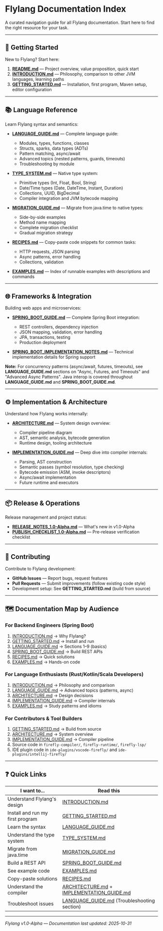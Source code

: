# Flylang Documentation Index

A curated navigation guide for all Flylang documentation. Start here to find the right resource for your task.

---

## 📖 Getting Started

New to Flylang? Start here:

1. **[README.md](../README.md)** — Project overview, value proposition, quick start
2. **[INTRODUCTION.md](INTRODUCTION.md)** — Philosophy, comparison to other JVM languages, learning paths
3. **[GETTING_STARTED.md](GETTING_STARTED.md)** — Installation, first program, Maven setup, editor configuration

---

## 📚 Language Reference

Learn Flylang syntax and semantics:

- **[LANGUAGE_GUIDE.md](LANGUAGE_GUIDE.md)** — Complete language guide:
  - Modules, types, functions, classes
  - Structs, sparks, data types (ADTs)
  - Pattern matching, async/await
  - Advanced topics (nested patterns, guards, timeouts)
  - Troubleshooting by module

- **[TYPE_SYSTEM.md](TYPE_SYSTEM.md)** — Native type system:
  - Primitive types (Int, Float, Bool, String)
  - Date/Time types (Date, DateTime, Instant, Duration)
  - Collections, UUID, BigDecimal
  - Compiler integration and JVM bytecode mapping

- **[MIGRATION_GUIDE.md](MIGRATION_GUIDE.md)** — Migrate from java.time to native types:
  - Side-by-side examples
  - Method name mapping
  - Complete migration checklist
  - Gradual migration strategy

- **[RECIPES.md](RECIPES.md)** — Copy-paste code snippets for common tasks:
  - HTTP requests, JSON parsing
  - Async patterns, error handling
  - Collections, validation

- **[EXAMPLES.md](EXAMPLES.md)** — Index of runnable examples with descriptions and commands

---

## 🌐 Frameworks & Integration

Building web apps and microservices:

- **[SPRING_BOOT_GUIDE.md](SPRING_BOOT_GUIDE.md)** — Complete Spring Boot integration:
  - REST controllers, dependency injection
  - JSON mapping, validation, error handling
  - JPA, transactions, testing
  - Production deployment

- **[SPRING_BOOT_IMPLEMENTATION_NOTES.md](SPRING_BOOT_IMPLEMENTATION_NOTES.md)** — Technical implementation details for Spring support

**Note:** For concurrency patterns (async/await, futures, timeouts), see **LANGUAGE_GUIDE.md** sections on "Async, Futures, and Timeouts" and "Advanced Async Patterns". Java interop is covered throughout **LANGUAGE_GUIDE.md** and **SPRING_BOOT_GUIDE.md**.

---

## ⚙️ Implementation & Architecture

Understand how Flylang works internally:

- **[ARCHITECTURE.md](ARCHITECTURE.md)** — System design overview:
  - Compiler pipeline diagram
  - AST, semantic analysis, bytecode generation
  - Runtime design, tooling architecture

- **[IMPLEMENTATION_GUIDE.md](IMPLEMENTATION_GUIDE.md)** — Deep dive into compiler internals:
  - Parsing, AST construction
  - Semantic passes (symbol resolution, type checking)
  - Bytecode emission (ASM, invoke descriptors)
  - Async/await implementation
  - Future runtime and executors

---

## 📦 Release & Operations

Release management and project status:

- **[RELEASE_NOTES_1.0-Alpha.md](RELEASE_NOTES_1.0-Alpha.md)** — What's new in v1.0-Alpha
- **[PUBLISH_CHECKLIST_1.0-Alpha.md](PUBLISH_CHECKLIST_1.0-Alpha.md)** — Pre-release verification checklist

---

## 👥 Contributing

Contribute to Flylang development:

- **GitHub Issues** — Report bugs, request features
- **Pull Requests** — Submit improvements (follow existing code style)
- Development setup: See **GETTING_STARTED.md** (build from source)

---

## 🗺️ Documentation Map by Audience

### For Backend Engineers (Spring Boot)
1. [INTRODUCTION.md](INTRODUCTION.md) → Why Flylang?
2. [GETTING_STARTED.md](GETTING_STARTED.md) → Install and run
3. [LANGUAGE_GUIDE.md](LANGUAGE_GUIDE.md) → Sections 1–9 (basics)
4. [SPRING_BOOT_GUIDE.md](SPRING_BOOT_GUIDE.md) → Build REST APIs
5. [RECIPES.md](RECIPES.md) → Quick solutions
6. [EXAMPLES.md](EXAMPLES.md) → Hands-on code

### For Language Enthusiasts (Rust/Kotlin/Scala Developers)
1. [INTRODUCTION.md](INTRODUCTION.md) → Philosophy and comparison
2. [LANGUAGE_GUIDE.md](LANGUAGE_GUIDE.md) → Advanced topics (patterns, async)
3. [ARCHITECTURE.md](ARCHITECTURE.md) → Design decisions
4. [IMPLEMENTATION_GUIDE.md](IMPLEMENTATION_GUIDE.md) → Compiler internals
5. [EXAMPLES.md](EXAMPLES.md) → Study patterns and idioms

### For Contributors & Tool Builders
1. [GETTING_STARTED.md](GETTING_STARTED.md) → Build from source
2. [ARCHITECTURE.md](ARCHITECTURE.md) → System overview
3. [IMPLEMENTATION_GUIDE.md](IMPLEMENTATION_GUIDE.md) → Compiler pipeline
4. Source code in `firefly-compiler/`, `firefly-runtime/`, `firefly-lsp/`
5. IDE plugin code in `ide-plugins/vscode-firefly/` and `ide-plugins/intellij-firefly/`

---

## ❓ Quick Links

| I want to... | Read this |
|--------------|----------|
| Understand Flylang's design | [INTRODUCTION.md](INTRODUCTION.md) |
| Install and run my first program | [GETTING_STARTED.md](GETTING_STARTED.md) |
| Learn the syntax | [LANGUAGE_GUIDE.md](LANGUAGE_GUIDE.md) |
| Understand the type system | [TYPE_SYSTEM.md](TYPE_SYSTEM.md) |
| Migrate from java.time | [MIGRATION_GUIDE.md](MIGRATION_GUIDE.md) |
| Build a REST API | [SPRING_BOOT_GUIDE.md](SPRING_BOOT_GUIDE.md) |
| See example code | [EXAMPLES.md](EXAMPLES.md) |
| Copy-paste solutions | [RECIPES.md](RECIPES.md) |
| Understand the compiler | [ARCHITECTURE.md](ARCHITECTURE.md) + [IMPLEMENTATION_GUIDE.md](IMPLEMENTATION_GUIDE.md) |
| Troubleshoot issues | [LANGUAGE_GUIDE.md](LANGUAGE_GUIDE.md) (Troubleshooting section) |

---

*Flylang v1.0-Alpha — Documentation last updated: 2025-10-31*
